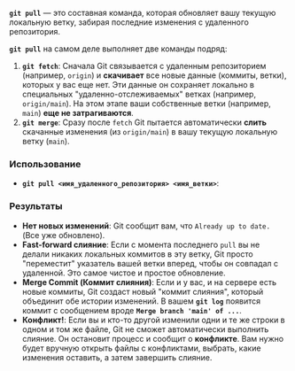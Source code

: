 **`git pull`** — это составная команда, которая обновляет вашу текущую локальную ветку, забирая последние изменения с удаленного репозитория.


**`git pull`** на самом деле выполняет две команды подряд:

1. **`git fetch`**: Сначала Git связывается с удаленным репозиторием (например, `origin`) и **скачивает** все новые данные (коммиты, ветки), которых у вас еще нет. Эти данные он сохраняет локально в специальных "удаленно-отслеживаемых" ветках (например, `origin/main`). На этом этапе ваши собственные ветки (например, `main`) **еще не затрагиваются**.
2. **`git merge`**: Сразу после `fetch` Git пытается автоматически **слить** скачанные изменения (из `origin/main`) в вашу текущую локальную ветку (`main`).

### Использование

- **`git pull <имя_удаленного_репозитория> <имя_ветки>`**: 

### Результаты

- **Нет новых изменений**: Git сообщит вам, что `Already up to date.` (Все уже обновлено).
- **Fast-forward слияние**: Если с момента последнего `pull` вы не делали никаких локальных коммитов в эту ветку, Git просто "переместит" указатель вашей ветки вперед, чтобы он совпадал с удаленной. Это самое чистое и простое обновление.
- **Merge Commit (Коммит слияния)**: Если и у вас, и на сервере есть новые коммиты, Git создаст новый "коммит слияния", который объединит обе истории изменений. В вашем **`git log`** появится коммит с сообщением вроде **`Merge branch 'main' of ...`**.
- **Конфликт!**: Если вы и кто-то другой изменили одни и те же строки в одном и том же файле, Git не сможет автоматически выполнить слияние. Он остановит процесс и сообщит о **конфликте**. Вам нужно будет вручную открыть файлы с конфликтами, выбрать, какие изменения оставить, а затем завершить слияние.
